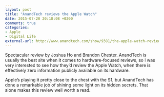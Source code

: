 ```yaml
---
layout: post
title: "AnandTech reviews the Apple Watch"
date: 2015-07-20 20:18:08 +0200
comments: true
categories: 
- Apple
- Digital Life
external-url: http://www.anandtech.com/show/9381/the-apple-watch-review
---
```


Spectacular review by Joshua Ho and Brandon Chester. AnandTech is usually the best site when it comes to hardware-focused reviews, so I was very interested to see how they’d review the Apple Watch, when there is effectively zero information publicly available on its hardware.

Apple’s playing it pretty close to the chest with the S1, but AnandTech has done a remarkable job of shining some light on its hidden secrets. That alone makes this review well worth a read.